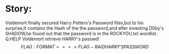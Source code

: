 # Story:
Voldemort finally secured Harry Potters's Password files,but to his surprise,It contains the Hash of the the password,and after investing D0by's SHADOW,he found out that the password is in the ROCKYOU.txt wordlist.
Q.HELP Voldemort retrieve HARRY's passwd!
$$FLAG:FORMAT===>FLAG-RAID{HARRY'SPASSWORD}$$ 
